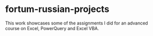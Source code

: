 # fortum-russian-projects
This work showcases some of the assignments I did for an advanced course on Excel, PowerQuery and Excel VBA.
